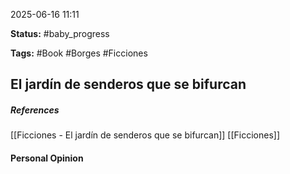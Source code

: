 2025-06-16 11:11

**Status:** #baby_progress 

**Tags:** #Book #Borges #Ficciones 

## El jardín de senderos que se bifurcan

##### **References** 
[[Ficciones - El jardín de senderos que se bifurcan]]
[[Ficciones]]

#### Personal Opinion



